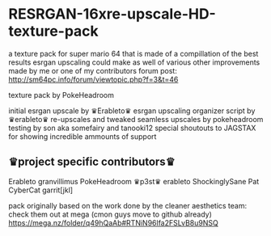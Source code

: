 # RESRGAN-16xre-upscale-HD-texture-pack
a texture pack for super mario 64 that is made of a compillation of the best results esrgan upscaling could make as well of various other improvements made by me or one of my contributors
forum post: http://sm64pc.info/forum/viewtopic.php?f=3&t=46

texture pack by PokeHeadroom

initial esrgan upscale by ♛Erableto♛
esrgan upscaling organizer script by ♛erableto♛
re-upscales and tweaked seamless upscales by pokeheadroom
testing by son aka somefairy and tanooki12
special shoutouts to JAGSTAX for showing incredible ammounts of support

♛project specific contributors♛
----------------------------------
Erableto
granvillimus
PokeHeadroom
♛p3st♛
erableto
ShockinglySane
Pat
CyberCat
garrit[jkl]

pack originally based on the work done by the cleaner aesthetics team: check them out at mega (cmon guys move to github already)
https://mega.nz/folder/q49hQaAb#RTNiN96lfa2FSLvB8u9NSQ
